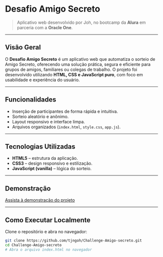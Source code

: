 # Desafio Amigo Secreto

> Aplicativo web desenvolvido por Joh, no bootcamp da **Alura** em parceria com a **Oracle One**.

---

## Visão Geral
O **Desafio Amigo Secreto** é um aplicativo web que automatiza o sorteio de Amigo Secreto, oferecendo uma solução prática, segura e eficiente para grupos de amigos, familiares ou colegas de trabalho. O projeto foi desenvolvido utilizando **HTML, CSS e JavaScript puro**, com foco em usabilidade e experiência do usuário.


---

## Funcionalidades
- Inserção de participantes de forma rápida e intuitiva.
- Sorteio aleatório e anônimo.
- Layout responsivo e interface limpa.
- Arquivos organizados (`index.html`, `style.css`, `app.js`).

---

## Tecnologias Utilizadas
- **HTML5** – estrutura da aplicação.
- **CSS3** – design responsivo e estilização.
- **JavaScript (vanilla)** – lógica do sorteio.

---

## Demonstração

[Assista à demonstração do projeto](assets/vdprojeto.mp4)

---

## Como Executar Localmente
Clone o repositório e abra no navegador:

```bash
git clone https://github.com/tjngoh/Challenge-Amigo-secreto.git
cd Challenge-Amigo-secreto
# Abra o arquivo index.html no navegador
